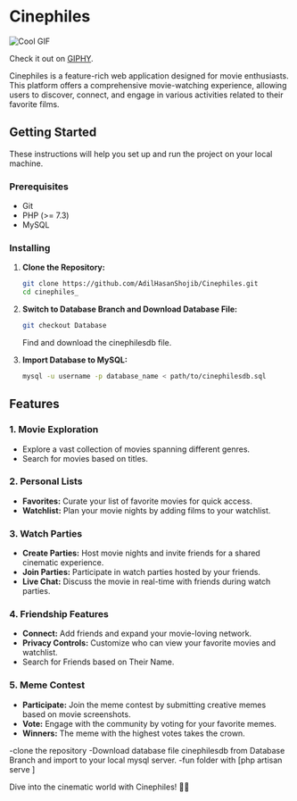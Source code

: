 # Cinephiles


![Cool GIF](https://i.giphy.com/media/v1.Y2lkPTc5MGI3NjExbzkwanNwY3Y5M2o1cjA4djJhMHR2dzFyeXl6YzA0MTZ4OWtlaWFkNyZlcD12MV9pbnRlcm5hbF9naWZfYnlfaWQmY3Q9Zw/qVcUaXT6opiEG2sBlD/giphy.gif)

Check it out on [GIPHY](https://giphy.com/gifs/movie-website-moviesite-qVcUaXT6opiEG2sBlD).



Cinephiles is a feature-rich web application designed for movie enthusiasts. This platform offers a comprehensive movie-watching experience, allowing users to discover, connect, and engage in various activities related to their favorite films.

## Getting Started

These instructions will help you set up and run the project on your local machine.

### Prerequisites

- Git
- PHP (>= 7.3)
- MySQL


### Installing

1. **Clone the Repository:**

    ```bash
    git clone https://github.com/AdilHasanShojib/Cinephiles.git
    cd cinephiles_
    ```

2. **Switch to Database Branch and Download Database File:**

    ```bash
    git checkout Database
    ```

    Find and download the cinephilesdb file.

3. **Import Database to MySQL:**

    ```bash
    mysql -u username -p database_name < path/to/cinephilesdb.sql
    ```




## Features

### 1. **Movie Exploration**
   - Explore a vast collection of movies spanning different genres.
   - Search for movies based on titles.

### 2. **Personal Lists**
   - **Favorites:** Curate your list of favorite movies for quick access.
   - **Watchlist:** Plan your movie nights by adding films to your watchlist.

### 3. **Watch Parties**
   - **Create Parties:** Host movie nights and invite friends for a shared cinematic experience.
   - **Join Parties:** Participate in watch parties hosted by your friends.
   - **Live Chat:** Discuss the movie in real-time with friends during watch parties.

### 4. **Friendship Features**
   - **Connect:** Add friends and expand your movie-loving network.
   - **Privacy Controls:** Customize who can view your favorite movies and watchlist.
   - Search for Friends based on Their Name.
   

### 5. **Meme Contest**
   - **Participate:** Join the meme contest by submitting creative memes based on movie screenshots.
   - **Vote:** Engage with the community by voting for your favorite memes.
   - **Winners:** The meme with the highest votes takes the crown.


-clone the repository
-Download database file cinephilesdb from Database Branch and import to your local mysql server.
-fun folder with [php artisan serve ]  



  
Dive into the cinematic world with Cinephiles! 🎥🍿




